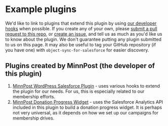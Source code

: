 # Example plugins

We'd like to link to plugins that extend this plugin by using [our developer hooks](https://github.com/MinnPost/object-sync-for-salesforce/blob/master/docs/all-developer-hooks.md) when possible. If you create any of your own, please [submit a pull request to this repo](https://help.github.com/articles/creating-a-pull-request), or [create an issue](https://github.com/minnpost/object-sync-for-salesforce/issues), and tell us as much as you'd like us to know about the plugin. We don't guarantee putting any plugin submitted to us on this page. It may also be useful to tag your GitHub repository (if you have one) with `object-sync-for-salesforce` for easier discovery.

## Plugins created by MinnPost (the developer of this plugin)

1. [MinnPost WordPress Salesforce Plugin](https://github.com/MinnPost/minnpost-wordpress-salesforce-plugin) - uses various hooks to extend the plugin for our needs. For us, this is especially related to our membership efforts.
2. [MinnPost Donation Progress Widget](https://github.com/MinnPost/minnpost-donation-progress-widget) - uses the Salesforce Analytics API included in this plugin to build a donation progress widget. It is perhaps not very universal, as it depends on how we set up our campaigns for membership drives.

